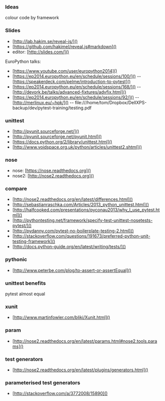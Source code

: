 ### Ideas

colour code by framework

### Slides
- [http://lab.hakim.se/reveal-js/]()
- [https://github.com/hakimel/reveal.js#markdown]()
- editor: [http://slides.com/]()

EuroPython talks:
- [https://www.youtube.com/user/europython2014]()
- [https://ep2014.europython.eu/en/schedule/sessions/100/]()
-- [https://speakerdeck.com/pelme/introduction-to-pytest]()
- [https://ep2014.europython.eu/en/schedule/sessions/168/]()
-- [http://devork.be/talks/advanced-fixtures/advfix.html]()
- [https://ep2014.europython.eu/en/schedule/sessions/92/]()
-- [http://merlinux.eu/~hpk/]()
-- file:///home/tom/Dropbox/DellXPS-backup/dev/pytest-training/testing.pdf

### unittest
- [http://pyunit.sourceforge.net/]()
- [http://pyunit.sourceforge.net/pyunit.html]()
- [https://docs.python.org/2/library/unittest.html]()
- [http://www.voidspace.org.uk/python/articles/unittest2.shtml]()

### nose
- nose: [https://nose.readthedocs.org]()
- nose2: [http://nose2.readthedocs.org]()

### compare
- [http://nose2.readthedocs.org/en/latest/differences.html]()
- [http://sebastianraschka.com/Articles/2013_python_unittest.html]()
- [http://halfcooked.com/presentations/pyconau2013/why_I_use_pytest.html]()
- [http://pythontesting.net/framework/specify-test-unittest-nosetests-pytest/]()
- [http://pydanny.com/pytest-no-boilerplate-testing-2.html]()
- [http://stackoverflow.com/questions/191673/preferred-python-unit-testing-framework]()
- [http://docs.python-guide.org/en/latest/writing/tests/]()

### pythonic
- [http://www.peterbe.com/plog/to-assert-or-assertEqual]()

### unittest benefits
pytest almost equal

### xunit
- [http://www.martinfowler.com/bliki/Xunit.html]()

### param
- [http://nose2.readthedocs.org/en/latest/params.html#nose2.tools.params]()
### test generators
- [http://nose2.readthedocs.org/en/latest/plugins/generators.html]()

### parameterised test generators
- [http://stackoverflow.com/a/3772008/15890]()